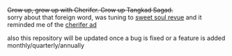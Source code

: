 ~~Grow up, grow up with Cherifer. Grow up Tangkad Sagad.~~ \
sorry about that foreign word, was tuning to [sweet soul revue](https://www.youtube.com/watch?v=ACiWi3w13uQ) and it reminded me of the [cherifer ad](https://www.youtube.com/watch?v=AixclmTn2pk)

also this repository will be updated once a bug is fixed or a feature is added monthly/quarterly/annually
